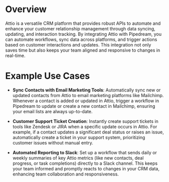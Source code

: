 # Overview

Attio is a versatile CRM platform that provides robust APIs to automate and enhance your customer relationship management through data syncing, updating, and interaction tracking. By integrating Attio with Pipedream, you can automate workflows, sync data across platforms, and trigger actions based on customer interactions and updates. This integration not only saves time but also keeps your team aligned and responsive to changes in real-time.

# Example Use Cases

- **Sync Contacts with Email Marketing Tools**: Automatically sync new or updated contacts from Attio to email marketing platforms like Mailchimp. Whenever a contact is added or updated in Attio, trigger a workflow in Pipedream to update or create a new contact in Mailchimp, ensuring your email lists are always up-to-date.

- **Customer Support Ticket Creation**: Instantly create support tickets in tools like Zendesk or JIRA when a specific update occurs in Attio. For example, if a contact updates a significant deal status or raises an issue, automatically create a ticket in your support system, prioritizing customer issues without manual entry.

- **Automated Reporting to Slack**: Set up a workflow that sends daily or weekly summaries of key Attio metrics (like new contacts, deal progress, or task completions) directly to a Slack channel. This keeps your team informed and promptly reacts to changes in your CRM data, enhancing team collaboration and responsiveness.
